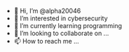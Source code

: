 - 👋 Hi, I’m @alpha20046
- 👀 I’m interested in cybersecurity 
- 🌱 I’m currently learning programming
- 💞️ I’m looking to collaborate on ...
- 📫 How to reach me ...

<!---
alpha20046/alpha20046 is a ✨ special ✨ repository because its `README.md` (this file) appears on your GitHub profile.
You can click the Preview link to take a look at your changes.
--->

